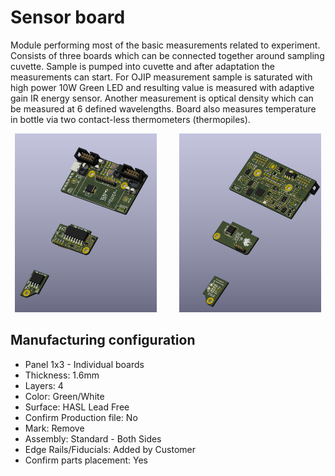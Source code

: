 # Sensor board
Module performing most of the basic measurements related to experiment. Consists of three boards which  can be connected together around sampling cuvette. Sample is pumped into cuvette and after adaptation the measurements can start. For OJIP measurement sample is saturated with high power 10W Green LED and resulting value is measured with adaptive gain IR energy sensor. Another measurement is optical density which can be measured at 6 defined wavelengths. Board also measures temperature in bottle via two contact-less thermometers (thermopiles).

<p align="center">
  <img alt="3D Top Angled" src="images/angled_top.png" width="45%">
&nbsp; &nbsp; &nbsp; &nbsp;
  <img alt="3D Bottom Angled" src="images/angled_bottom.png" width="45%">
</p>

## Manufacturing configuration
- Panel 1x3 - Individual boards
- Thickness: 1.6mm
- Layers: 4
- Color: Green/White
- Surface: HASL Lead Free
- Confirm Production file: No
- Mark: Remove
- Assembly: Standard - Both Sides
- Edge Rails/Fiducials: Added by Customer
- Confirm parts placement: Yes
